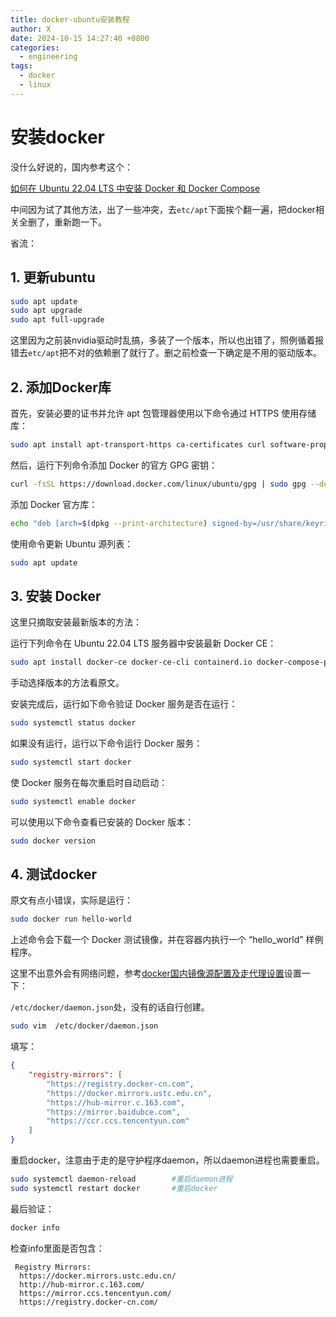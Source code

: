 ```yaml
---
title: docker-ubuntu安装教程
author: X
date: 2024-10-15 14:27:40 +0800
categories:
  - engineering
tags:
  - docker
  - linux
---
```

# 安装docker
没什么好说的，国内参考这个：

[如何在 Ubuntu 22.04 LTS 中安装 Docker 和 Docker Compose](https://www.cnblogs.com/carmi/p/17939025)

中间因为试了其他方法，出了一些冲突，去`etc/apt`下面挨个翻一遍，把docker相关全删了，重新跑一下。

省流：

## 1. 更新ubuntu
```bash
sudo apt update
sudo apt upgrade
sudo apt full-upgrade
```

这里因为之前装nvidia驱动时乱搞，多装了一个版本，所以也出错了，照例循着报错去`etc/apt`把不对的依赖删了就行了。删之前检查一下确定是不用的驱动版本。

## 2. 添加Docker库

首先，安装必要的证书并允许 apt 包管理器使用以下命令通过 HTTPS 使用存储库：

```bash
sudo apt install apt-transport-https ca-certificates curl software-properties-common gnupg lsb-release
```

然后，运行下列命令添加 Docker 的官方 GPG 密钥：

```bash
curl -fsSL https://download.docker.com/linux/ubuntu/gpg | sudo gpg --dearmor -o /usr/share/keyrings/docker-archive-keyring.gpg
```

添加 Docker 官方库：

```bash
echo "deb [arch=$(dpkg --print-architecture) signed-by=/usr/share/keyrings/docker-archive-keyring.gpg] https://download.docker.com/linux/ubuntu $(lsb_release -cs) stable" | sudo tee /etc/apt/sources.list.d/docker.list > /dev/null
```

使用命令更新 Ubuntu 源列表：

```bash
sudo apt update
```

## 3. 安装 Docker

这里只摘取安装最新版本的方法：

运行下列命令在 Ubuntu 22.04 LTS 服务器中安装最新 Docker CE：

```bash
sudo apt install docker-ce docker-ce-cli containerd.io docker-compose-plugin
```

手动选择版本的方法看原文。

安装完成后，运行如下命令验证 Docker 服务是否在运行：

```bash
sudo systemctl status docker
```

如果没有运行，运行以下命令运行 Docker 服务：

```bash
sudo systemctl start docker
```

使 Docker 服务在每次重启时自动启动：

```bash
sudo systemctl enable docker
```

可以使用以下命令查看已安装的 Docker 版本：

```bash
sudo docker version
```

## 4. 测试docker

原文有点小错误，实际是运行：

```bash
sudo docker run hello-world
```

上述命令会下载一个 Docker 测试镜像，并在容器内执行一个 “hello_world” 样例程序。

这里不出意外会有网络问题，参考[docker国内镜像源配置及走代理设置](https://blog.csdn.net/Lichen0196/article/details/137355517)设置一下：

`/etc/docker/daemon.json`处，没有的话自行创建。

```bash
sudo vim  /etc/docker/daemon.json
```

填写：
```json
{
    "registry-mirrors": [
        "https://registry.docker-cn.com",
        "https://docker.mirrors.ustc.edu.cn",
        "https://hub-mirror.c.163.com",
        "https://mirror.baidubce.com",
        "https://ccr.ccs.tencentyun.com"
    ]
}
```

重启docker，注意由于走的是守护程序daemon，所以daemon进程也需要重启。

```bash
sudo systemctl daemon-reload		#重启daemon进程
sudo systemctl restart docker		#重启docker
```

最后验证：
```bash
docker info
```

检查info里面是否包含：
```plain
 Registry Mirrors:
  https://docker.mirrors.ustc.edu.cn/
  http://hub-mirror.c.163.com/
  https://mirror.ccs.tencentyun.com/
  https://registry.docker-cn.com/
```